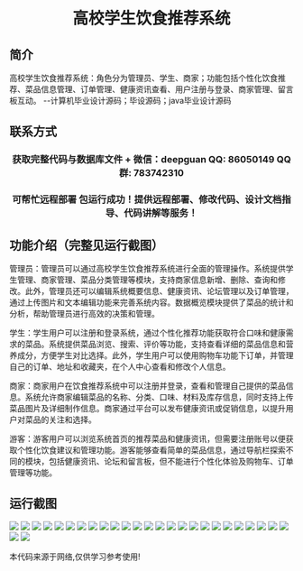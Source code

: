 <p><h1 align="center">高校学生饮食推荐系统</h1></p>

## 简介
高校学生饮食推荐系统：角色分为管理员、学生、商家；功能包括个性化饮食推荐、菜品信息管理、订单管理、健康资讯查看、用户注册与登录、商家管理、留言板互动。    --计算机毕业设计源码；毕设源码；java毕业设计源码


## 联系方式
<p><h3 align="center">获取完整代码与数据库文件 + 微信：deepguan QQ: 86050149 QQ群: 783742310</h3></p>
<p><h3 align="center">可帮忙远程部署 包运行成功！提供远程部署、修改代码、设计文档指导、代码讲解等服务！</h3></p>

## 功能介绍（完整见运行截图）
管理员：管理员可以通过高校学生饮食推荐系统进行全面的管理操作。系统提供学生管理、商家管理、菜品分类管理等模块，支持商家信息新增、删除、查询和修改。此外，管理员还可以编辑系统概要信息、健康资讯、论坛管理以及订单管理，通过上传图片和文本编辑功能来完善系统内容。数据概览模块提供了菜品的统计和分析，帮助管理员进行高效的决策和管理。

学生：学生用户可以注册和登录系统，通过个性化推荐功能获取符合口味和健康需求的菜品。系统提供菜品浏览、搜索、评价等功能，支持查看详细的菜品信息和营养成分，方便学生对比选择。此外，学生用户可以使用购物车功能下订单，并管理自己的订单、地址和收藏夹，在个人中心查看和修改个人信息。

商家：商家用户在饮食推荐系统中可以注册并登录，查看和管理自己提供的菜品信息。系统允许商家编辑菜品的名称、分类、口味、材料及库存信息，同时支持上传菜品图片及详细制作信息。商家通过平台可以发布健康资讯或促销信息，以提升用户对菜品的关注和选择。

游客：游客用户可以浏览系统首页的推荐菜品和健康资讯，但需要注册账号以便获取个性化饮食建议和管理功能。游客能够查看简单的菜品信息，通过导航栏探索不同的模块，包括健康资讯、论坛和留言板，但不能进行个性化体验及购物车、订单管理等功能。


## 运行截图
![](https://bs-1329754181.cos.ap-shanghai.myqcloud.com/spring/CollegeStudentDietRecommendationSystem/img/001.jpg)
![](https://bs-1329754181.cos.ap-shanghai.myqcloud.com/spring/CollegeStudentDietRecommendationSystem/img/002.jpg)
![](https://bs-1329754181.cos.ap-shanghai.myqcloud.com/spring/CollegeStudentDietRecommendationSystem/img/003.jpg)
![](https://bs-1329754181.cos.ap-shanghai.myqcloud.com/spring/CollegeStudentDietRecommendationSystem/img/004.jpg)
![](https://bs-1329754181.cos.ap-shanghai.myqcloud.com/spring/CollegeStudentDietRecommendationSystem/img/005.jpg)
![](https://bs-1329754181.cos.ap-shanghai.myqcloud.com/spring/CollegeStudentDietRecommendationSystem/img/006.jpg)
![](https://bs-1329754181.cos.ap-shanghai.myqcloud.com/spring/CollegeStudentDietRecommendationSystem/img/007.jpg)
![](https://bs-1329754181.cos.ap-shanghai.myqcloud.com/spring/CollegeStudentDietRecommendationSystem/img/008.jpg)
![](https://bs-1329754181.cos.ap-shanghai.myqcloud.com/spring/CollegeStudentDietRecommendationSystem/img/009.jpg)
![](https://bs-1329754181.cos.ap-shanghai.myqcloud.com/spring/CollegeStudentDietRecommendationSystem/img/010.jpg)
![](https://bs-1329754181.cos.ap-shanghai.myqcloud.com/spring/CollegeStudentDietRecommendationSystem/img/011.jpg)
![](https://bs-1329754181.cos.ap-shanghai.myqcloud.com/spring/CollegeStudentDietRecommendationSystem/img/012.jpg)
![](https://bs-1329754181.cos.ap-shanghai.myqcloud.com/spring/CollegeStudentDietRecommendationSystem/img/013.jpg)
![](https://bs-1329754181.cos.ap-shanghai.myqcloud.com/spring/CollegeStudentDietRecommendationSystem/img/014.jpg)
![](https://bs-1329754181.cos.ap-shanghai.myqcloud.com/spring/CollegeStudentDietRecommendationSystem/img/015.jpg)
![](https://bs-1329754181.cos.ap-shanghai.myqcloud.com/spring/CollegeStudentDietRecommendationSystem/img/016.jpg)
![](https://bs-1329754181.cos.ap-shanghai.myqcloud.com/spring/CollegeStudentDietRecommendationSystem/img/017.jpg)
![](https://bs-1329754181.cos.ap-shanghai.myqcloud.com/spring/CollegeStudentDietRecommendationSystem/img/018.jpg)
![](https://bs-1329754181.cos.ap-shanghai.myqcloud.com/spring/CollegeStudentDietRecommendationSystem/img/019.jpg)
![](https://bs-1329754181.cos.ap-shanghai.myqcloud.com/spring/CollegeStudentDietRecommendationSystem/img/020.jpg)
![](https://bs-1329754181.cos.ap-shanghai.myqcloud.com/spring/CollegeStudentDietRecommendationSystem/img/021.jpg)
![](https://bs-1329754181.cos.ap-shanghai.myqcloud.com/spring/CollegeStudentDietRecommendationSystem/img/022.jpg)
![](https://bs-1329754181.cos.ap-shanghai.myqcloud.com/spring/CollegeStudentDietRecommendationSystem/img/023.jpg)
![](https://bs-1329754181.cos.ap-shanghai.myqcloud.com/spring/CollegeStudentDietRecommendationSystem/img/024.jpg)
![](https://bs-1329754181.cos.ap-shanghai.myqcloud.com/spring/CollegeStudentDietRecommendationSystem/img/025.jpg)
![](https://bs-1329754181.cos.ap-shanghai.myqcloud.com/spring/CollegeStudentDietRecommendationSystem/img/026.jpg)
![](https://bs-1329754181.cos.ap-shanghai.myqcloud.com/spring/CollegeStudentDietRecommendationSystem/img/027.jpg)

<p>本代码来源于网络,仅供学习参考使用!</p>
